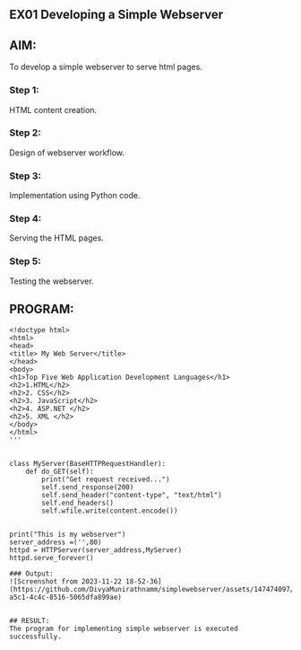 ## EX01 Developing a Simple Webserver

## AIM:
To develop a simple webserver to serve html pages.

### Step 1: 
HTML content creation.

### Step 2:
Design of webserver workflow.

### Step 3:
Implementation using Python code.

### Step 4:
Serving the HTML pages.

### Step 5:
Testing the webserver.

## PROGRAM:
```
<!doctype html>
<html>
<head>
<title> My Web Server</title>
</head>
<body>
<h1>Top Five Web Application Development Languages</h1>
<h2>1.HTML</h2>
<h2>2. CSS</h2>
<h2>3. JavaScript</h2>
<h2>4. ASP.NET </h2>
<h2>5. XML </h2>
</body>
</html>
'''


class MyServer(BaseHTTPRequestHandler):
    def do_GET(self):
        print("Get request received...")
        self.send_response(200) 
        self.send_header("content-type", "text/html")       
        self.end_headers()
        self.wfile.write(content.encode())


print("This is my webserver") 
server_address =('',80)
httpd = HTTPServer(server_address,MyServer)
httpd.serve_forever()

### Output:
![Screenshot from 2023-11-22 18-52-36](https://github.com/DivyaMunirathnamm/simplewebserver/assets/147474097/1f52f5e6-a5c1-4c4c-8516-5065dfa899ae)


## RESULT:
The program for implementing simple webserver is executed successfully.

